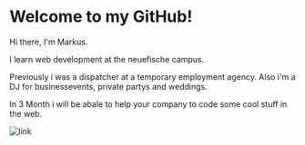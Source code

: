 # Welcome to my GitHub!

Hi there, I'm Markus.

I learn web development at the neuefische campus.

Previously i was a dispatcher at a temporary employment agency. Also i'm a DJ for businessevents, private partys and weddings.

In 3 Month i will be abale to help your company to code some cool stuff in the web.

![link](https://ibb.co/hyBCrJs)
